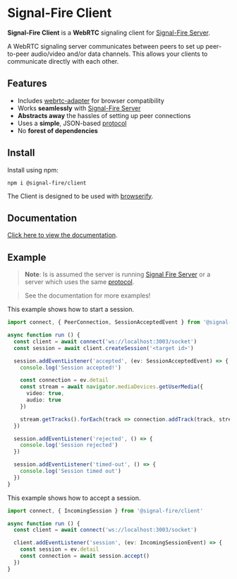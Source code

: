 # Signal-Fire Client

**Signal-Fire Client** is a **WebRTC** signaling client for
[Signal-Fire Server](https://github.com/Signal-Fire/server).

A WebRTC signaling server communicates between peers to set up
peer-to-peer audio/video and/or data channels. This allows your
clients to communicate directly with each other.

## Features

* Includes [webrtc-adapter](https://github.com/webrtchacks/adapter) for browser compatibility
* Works __seamlessly__ with [Signal-Fire Server](https://github.com/Signal-Fire/server)
* __Abstracts away__ the hassles of setting up peer connections
* Uses a __simple__, JSON-based [protocol](https://github.com/Signal-Fire/server/blob/main/PROTOCOL.md)
* No __forest of dependencies__

## Install

Install using npm:

```
npm i @signal-fire/client
```

The Client is designed to be used with [browserify](http://browserify.org).

## Documentation

[Click here to view the documentation](https://signal-fire.github.io/client/).

## Example

> __Note__: Is is assumed the server is running
> [Signal Fire Server](https://github.com/Signal-Fire/server)
> or a server which uses the same [protocol](https://github.com/Signal-Fire/server/blob/main/PROTOCOL.md).

> See the documentation for more examples!

This example shows how to start a session.

```ts
import connect, { PeerConnection, SessionAcceptedEvent } from '@signal-fire/client'

async function run () {
  const client = await connect('ws://localhost:3003/socket')
  const session = await client.createSession('<target id>')

  session.addEventListener('accepted', (ev: SessionAcceptedEvent) => {
    console.log('Session accepted!')

    const connection = ev.detail
    const stream = await navigator.mediaDevices.getUserMedia({
      video: true,
      audio: true
    })

    stream.getTracks().forEach(track => connection.addTrack(track, stream))
  })

  session.addEventListener('rejected', () => {
    console.log('Session rejected')
  })

  session.addEventListener('timed-out', () => {
    console.log('Session timed out')
  })
}
```

This example shows how to accept a session.

```ts
import connect, { IncomingSession } from '@signal-fire/client'

async function run () {
  const client = await connect('ws://localhost:3003/socket')

  client.addEventListener('session', (ev: IncomingSessionEvent) => {
    const session = ev.detail
    const connection = await session.accept()
  })
}
```
